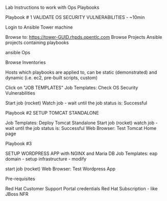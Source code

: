 Lab Instructions to work with Ops Playbooks

Playbook # 1
VALIDATE OS SECURITY VULNERABILITIES - ~10min

Login to Ansible Tower machine

Browse to: https://tower-GUID.rhpds.opentlc.com
Browse Projects
Ansible projects containing playbooks

ansible Ops

Browse Inventories

Hosts which playbooks are applied to, can be static (demonstrated) and dynamic (i.e. ec2, pre-built scripts, custom)

Click on "JOB TEMPLATES" 
Job Templates: Check OS Security Vulnerabilities

Start job (rocket)
Watch job - wait until the job status is: Successful

Playbook #2
SETUP TOMCAT STANDALONE

Job Templates: Deploy Tomcat Standalone
Start job (rocket)
watch job - wait until the job status is: Successful
Web Browser: Test Tomcat Home page

Playbook #3

SETUP WORDPRESS APP with NGINX and Maria DB
Job Templates: eap domain - setup infrastructure - modify

start job (rocket)
Web Browser: Test Wordpress App

Pre-requisites

Red Hat Customer Support Portal credentials
Red Hat Subscription - like JBoss NFR
